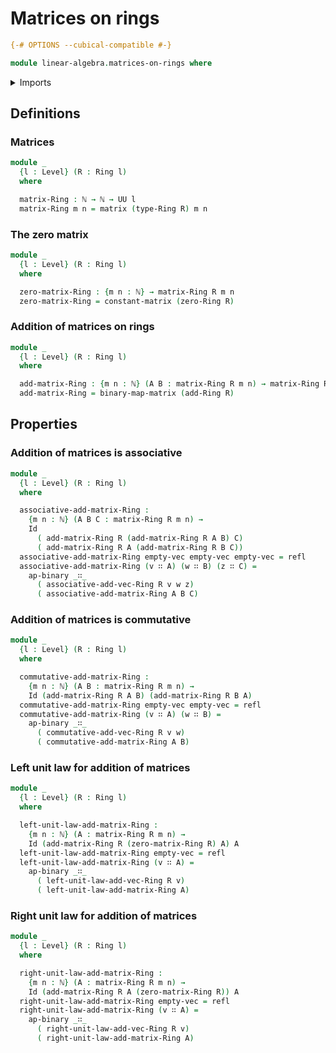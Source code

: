 # Matrices on rings

```agda
{-# OPTIONS --cubical-compatible #-}

module linear-algebra.matrices-on-rings where
```

<details><summary>Imports</summary>

```agda
open import elementary-number-theory.natural-numbers

open import foundation.action-on-identifications-binary-functions
open import foundation.identity-types
open import foundation.universe-levels

open import linear-algebra.constant-matrices
open import linear-algebra.functoriality-matrices
open import linear-algebra.matrices
open import linear-algebra.vectors
open import linear-algebra.vectors-on-rings

open import ring-theory.rings
```

</details>

## Definitions

### Matrices

```agda
module _
  {l : Level} (R : Ring l)
  where

  matrix-Ring : ℕ → ℕ → UU l
  matrix-Ring m n = matrix (type-Ring R) m n
```

### The zero matrix

```agda
module _
  {l : Level} (R : Ring l)
  where

  zero-matrix-Ring : {m n : ℕ} → matrix-Ring R m n
  zero-matrix-Ring = constant-matrix (zero-Ring R)
```

### Addition of matrices on rings

```agda
module _
  {l : Level} (R : Ring l)
  where

  add-matrix-Ring : {m n : ℕ} (A B : matrix-Ring R m n) → matrix-Ring R m n
  add-matrix-Ring = binary-map-matrix (add-Ring R)
```

## Properties

### Addition of matrices is associative

```agda
module _
  {l : Level} (R : Ring l)
  where

  associative-add-matrix-Ring :
    {m n : ℕ} (A B C : matrix-Ring R m n) →
    Id
      ( add-matrix-Ring R (add-matrix-Ring R A B) C)
      ( add-matrix-Ring R A (add-matrix-Ring R B C))
  associative-add-matrix-Ring empty-vec empty-vec empty-vec = refl
  associative-add-matrix-Ring (v ∷ A) (w ∷ B) (z ∷ C) =
    ap-binary _∷_
      ( associative-add-vec-Ring R v w z)
      ( associative-add-matrix-Ring A B C)
```

### Addition of matrices is commutative

```agda
module _
  {l : Level} (R : Ring l)
  where

  commutative-add-matrix-Ring :
    {m n : ℕ} (A B : matrix-Ring R m n) →
    Id (add-matrix-Ring R A B) (add-matrix-Ring R B A)
  commutative-add-matrix-Ring empty-vec empty-vec = refl
  commutative-add-matrix-Ring (v ∷ A) (w ∷ B) =
    ap-binary _∷_
      ( commutative-add-vec-Ring R v w)
      ( commutative-add-matrix-Ring A B)
```

### Left unit law for addition of matrices

```agda
module _
  {l : Level} (R : Ring l)
  where

  left-unit-law-add-matrix-Ring :
    {m n : ℕ} (A : matrix-Ring R m n) →
    Id (add-matrix-Ring R (zero-matrix-Ring R) A) A
  left-unit-law-add-matrix-Ring empty-vec = refl
  left-unit-law-add-matrix-Ring (v ∷ A) =
    ap-binary _∷_
      ( left-unit-law-add-vec-Ring R v)
      ( left-unit-law-add-matrix-Ring A)
```

### Right unit law for addition of matrices

```agda
module _
  {l : Level} (R : Ring l)
  where

  right-unit-law-add-matrix-Ring :
    {m n : ℕ} (A : matrix-Ring R m n) →
    Id (add-matrix-Ring R A (zero-matrix-Ring R)) A
  right-unit-law-add-matrix-Ring empty-vec = refl
  right-unit-law-add-matrix-Ring (v ∷ A) =
    ap-binary _∷_
      ( right-unit-law-add-vec-Ring R v)
      ( right-unit-law-add-matrix-Ring A)
```

